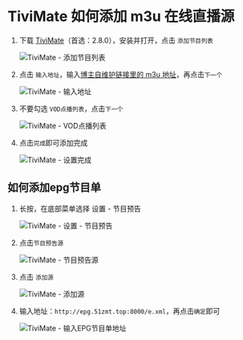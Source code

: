 # TiviMate 如何添加 m3u 在线直播源

1. 下载 [TiviMate](https://pan.quark.cn/s/dde16deea6fc)（首选：2.8.0），安装并打开，点击 `添加节目列表`

   ![TiviMate - 添加节目列表](https://cdn.wwkejishe.top/wp-cdn-02/2025/20250307154213493.webp)

2. 点击 `输入地址`，输入[博主自维护链接里的 m3u 地址](https://fk.wangdu.site/buy/18)，再点击`下一个`

   ![TiviMate - 输入地址](https://cdn.wwkejishe.top/wp-cdn-02/2025/20250307154616920.webp)

3. 不要勾选 `VOD点播列表`，点击`下一个`

   ![TiviMate - VOD点播列表](https://cdn.wwkejishe.top/wp-cdn-02/2025/20250307154633171.webp)

4. 点击`完成`即可添加完成

   ![TiviMate - 设置完成](https://cdn.wwkejishe.top/wp-cdn-02/2025/20250307154658172.webp)

## 如何添加epg节目单

1. 长按，在底部菜单选择 设置 - 节目预告

   ![TiviMate - 设置 - 节目预告](https://cdn.wwkejishe.top/wp-cdn-02/2025/20250307154753953.webp)

2. 点击`节目预告源`

   ![TiviMate - 节目预告源](https://cdn.wwkejishe.top/wp-cdn-02/2025/20250307154758681.webp)

3. 点击 `添加源`

   ![TiviMate - 添加源](https://cdn.wwkejishe.top/wp-cdn-02/2025/20250307154804144.webp)

4. 输入地址：`http://epg.51zmt.top:8000/e.xml`，再点击`确定`即可

   ![TiviMate - 输入EPG节目单地址](https://cdn.wwkejishe.top/wp-cdn-02/2025/20250307154808612.webp)